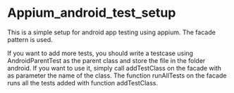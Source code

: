 # Appium_android_test_setup
This is a simple setup for android app testing using appium. The facade pattern is used. 

If you want to add more tests, you should write a testcase using AndroidParentTest as the parent class and store the file in the folder android. If you want to use it, simply call addTestClass on the facade with as parameter the name of the class. The function runAllTests on the facade runs all the tests added with function addTestClass.

